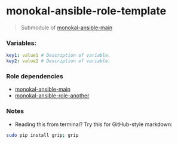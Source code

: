 # monokal-ansible-role-template
> Submodule of [monokal-ansible-main](https://github.com/monokal/monokal-ansible-main)

### Variables:
```yaml
key1: value1 # Description of variable.
key2: value2 # Description of variable.
```

### Role dependencies
* [monokal-ansible-main](https://github.com/monokal/monokal-ansible-main)
* [monokal-ansible-role-another](http://#)

### Notes
 - Reading this from terminal? Try this for GitHub-style markdown:
```bash
sudo pip install grip; grip
```

